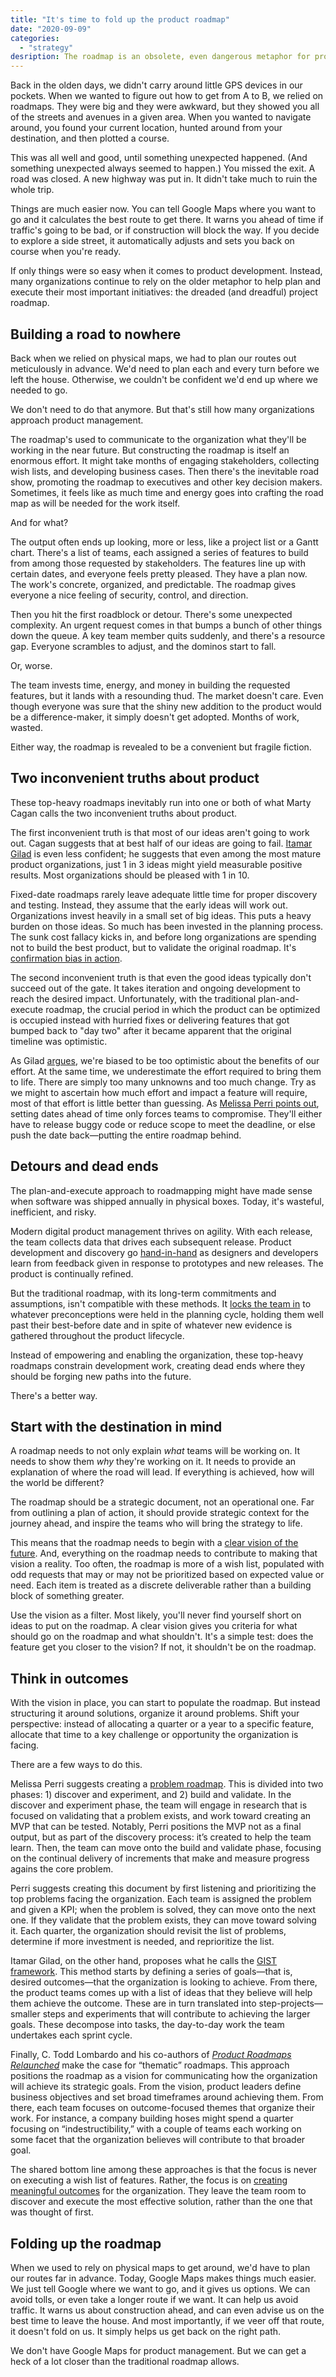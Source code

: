 ```yaml
---
title: "It's time to fold up the product roadmap"
date: "2020-09-09"
categories:
  - "strategy"
desription: The roadmap is an obsolete, even dangerous metaphor for product management today. 
---
```


Back in the olden days, we didn't carry around little GPS devices in our pockets. When we wanted to figure out how to get from A to B, we relied on roadmaps. They were big and they were awkward, but they showed you all of the streets and avenues in a given area. When you wanted to navigate around, you found your current location, hunted around from your destination, and then plotted a course.

This was all well and good, until something unexpected happened. (And something unexpected always seemed to happen.) You missed the exit. A road was closed. A new highway was put in. It didn't take much to ruin the whole trip.

Things are much easier now. You can tell Google Maps where you want to go and it calculates the best route to get there. It warns you ahead of time if traffic's going to be bad, or if construction will block the way. If you decide to explore a side street, it automatically adjusts and sets you back on course when you're ready.

If only things were so easy when it comes to product development. Instead, many organizations continue to rely on the older metaphor to help plan and execute their most important initiatives: the dreaded (and dreadful) project roadmap.

## **Building a road to nowhere**

Back when we relied on physical maps, we had to plan our routes out meticulously in advance. We'd need to plan each and every turn before we left the house. Otherwise, we couldn't be confident we'd end up where we needed to go.

We don't need to do that anymore. But that's still how many organizations approach product management.

The roadmap's used to communicate to the organization what they'll be working in the near future. But constructing the roadmap is itself an enormous effort. It might take months of engaging stakeholders, collecting wish lists, and developing business cases. Then there's the inevitable road show, promoting the roadmap to executives and other key decision makers. Sometimes, it feels like as much time and energy goes into crafting the road map as will be needed for the work itself.

And for what?

The output often ends up looking, more or less, like a project list or a Gantt chart. There's a list of teams, each assigned a series of features to build from among those requested by stakeholders. The features line up with certain dates, and everyone feels pretty pleased. They have a plan now. The work's concrete, organized, and predictable. The roadmap gives everyone a nice feeling of security, control, and direction.

Then you hit the first roadblock or detour. There's some unexpected complexity. An urgent request comes in that bumps a bunch of other things down the queue. A key team member quits suddenly, and there's a resource gap. Everyone scrambles to adjust, and the dominos start to fall.

Or, worse.

The team invests time, energy, and money in building the requested features, but it lands with a resounding thud. The market doesn't care. Even though everyone was sure that the shiny new addition to the product would be a difference-maker, it simply doesn't get adopted. Months of work, wasted.

Either way, the roadmap is revealed to be a convenient but fragile fiction.

## **Two inconvenient truths about product**

These top-heavy roadmaps inevitably run into one or both of what Marty Cagan calls the two inconvenient truths about product.

The first inconvenient truth is that most of our ideas aren't going to work out. Cagan suggests that at best half of our ideas are going to fail. [Itamar Gilad](https://itamargilad.com/escaping-the-vicious-cycle-of-plan-execute/) is even less confident; he suggests that even among the most mature product organizations, just 1 in 3 ideas might yield measurable positive results. Most organizations should be pleased with 1 in 10.

Fixed-date roadmaps rarely leave adequate little time for proper discovery and testing. Instead, they assume that the early ideas will work out. Organizations invest heavily in a small set of big ideas. This puts a heavy burden on those ideas. So much has been invested in the planning process. The sunk cost fallacy kicks in, and before long organizations are spending not to build the best product, but to validate the original roadmap. It's [confirmation bias in action](https://barryoreilly.com/optimize-to-be-wrong-not-right/).

The second inconvenient truth is that even the good ideas typically don't succeed out of the gate. It takes iteration and ongoing development to reach the desired impact. Unfortunately, with the traditional plan-and-execute roadmap, the crucial period in which the product can be optimized is occupied instead with hurried fixes or delivering features that got bumped back to "day two" after it became apparent that the original timeline was optimistic.

As Gilad [argues](https://itamargilad.com/escaping-the-vicious-cycle-of-plan-execute/), we're biased to be too optimistic about the benefits of our effort. At the same time, we underestimate the effort required to bring them to life. There are simply too many unknowns and too much change. Try as we might to ascertain how much effort and impact a feature will require, most of that effort is little better than guessing. As [Melissa Perri points out](https://melissaperri.com/blog/2014/05/19/rethinking-the-product-roadmap), setting dates ahead of time only forces teams to compromise. They'll either have to release buggy code or reduce scope to meet the deadline, or else push the date back—putting the entire roadmap behind.

## **Detours and dead ends**

The plan-and-execute approach to roadmapping might have made sense when software was shipped annually in physical boxes. Today, it's wasteful, inefficient, and risky.

Modern digital product management thrives on agility. With each release, the team collects data that drives each subsequent release. Product development and discovery go [hand-in-hand](https://svpg.com/the-inconvenient-truth-about-product/) as designers and developers learn from feedback given in response to prototypes and new releases. The product is continually refined.

But the traditional roadmap, with its long-term commitments and assumptions, isn't compatible with these methods. It [locks the team in](https://melissaperri.com/blog/2016/07/14/what-is-good-product-strategy) to whatever preconceptions were held in the planning cycle, holding them well past their best-before date and in spite of whatever new evidence is gathered throughout the product lifecycle.

Instead of empowering and enabling the organization, these top-heavy roadmaps constrain development work, creating dead ends where they should be forging new paths into the future.

There's a better way.

## **Start with the destination in mind**

A roadmap needs to not only explain _what_ teams will be working on. It needs to show them _why_ they're working on it. It needs to provide an explanation of where the road will lead. If everything is achieved, how will the world be different?

The roadmap should be a strategic document, not an operational one. Far from outlining a plan of action, it should provide strategic context for the journey ahead, and inspire the teams who will bring the strategy to life.

This means that the roadmap needs to begin with a [clear vision of the future](https://dropbox.design/article/developing-a-north-star-product-experience%3Fref=uxdesignweekly). And, everything on the roadmap needs to contribute to making that vision a reality. Too often, the roadmap is more of a wish list, populated with odd requests that may or may not be prioritized based on expected value or need. Each item is treated as a discrete deliverable rather than a building block of something greater.

Use the vision as a filter. Most likely, you'll never find yourself short on ideas to put on the roadmap. A clear vision gives you criteria for what should go on the roadmap and what shouldn't. It's a simple test: does the feature get you closer to the vision? If not, it shouldn't be on the roadmap.

## **Think in outcomes**

With the vision in place, you can start to populate the roadmap. But instead structuring it around solutions, organize it around problems. Shift your perspective: instead of allocating a quarter or a year to a specific feature, allocate that time to a key challenge or opportunity the organization is facing.

There are a few ways to do this.

Melissa Perri suggests creating a [problem roadmap](https://melissaperri.com/blog/2014/05/19/rethinking-the-product-roadmap). This is divided into two phases: 1) discover and experiment, and 2) build and validate. In the discover and experiment phase, the team will engage in research that is focused on validating that a problem exists, and work toward creating an MVP that can be tested. Notably, Perri positions the MVP not as a final output, but as part of the discovery process: it’s created to help the team learn. Then, the team can move onto the build and validate phase, focusing on the continual delivery of increments that make and measure progress agains the core problem.

Perri suggests creating this document by first listening and prioritizing the top problems facing the organization. Each team is assigned the problem and given a KPI; when the problem is solved, they can move onto the next one. If they validate that the problem exists, they can move toward solving it. Each quarter, the organization should revisit the list of problems, determine if more investment is needed, and reprioritize the list.

Itamar Gilad, on the other hand, proposes what he calls the [GIST framework](https://www.linkedin.com/pulse/why-i-stopped-using-product-roadmaps-switched-itamar-gilad/). This method starts by defining a series of goals—that is, desired outcomes—that the organization is looking to achieve. From there, the product teams comes up with a list of ideas that they believe will help them achieve the outcome. These are in turn translated into step-projects—smaller steps and experiments that will contribute to achieving the larger goals. These decompose into tasks, the day-to-day work the team undertakes each sprint cycle.

Finally, C. Todd Lombardo and his co-authors of [_Product Roadmaps Relaunched_](https://amzn.to/2R9RH5E) make the case for “thematic” roadmaps. This approach positions the roadmap as a vision for communicating how the organization will achieve its strategic goals. From the vision, product leaders define business objectives and set broad timeframes around achieving them. From there, each team focuses on outcome-focused themes that organize their work. For instance, a company building hoses might spend a quarter focusing on “indestructibility,” with a couple of teams each working on some facet that the organization believes will contribute to that broader goal.

The shared bottom line among these approaches is that the focus is never on executing a wish list of features. Rather, the focus is on [creating meaningful outcomes](https://amzn.to/339Kl7T) for the organization. They leave the team room to discover and execute the most effective solution, rather than the one that was thought of first.

## **Folding up the roadmap**

When we used to rely on physical maps to get around, we'd have to plan our routes far in advance. Today, Google Maps makes things much easier. We just tell Google where we want to go, and it gives us options. We can avoid tolls, or even take a longer route if we want. It can help us avoid traffic. It warns us about construction ahead, and can even advise us on the best time to leave the house. And most importantly, if we veer off that route, it doesn't fold on us. It simply helps us get back on the right path.

We don't have Google Maps for product management. But we can get a heck of a lot closer than the traditional roadmap allows.
